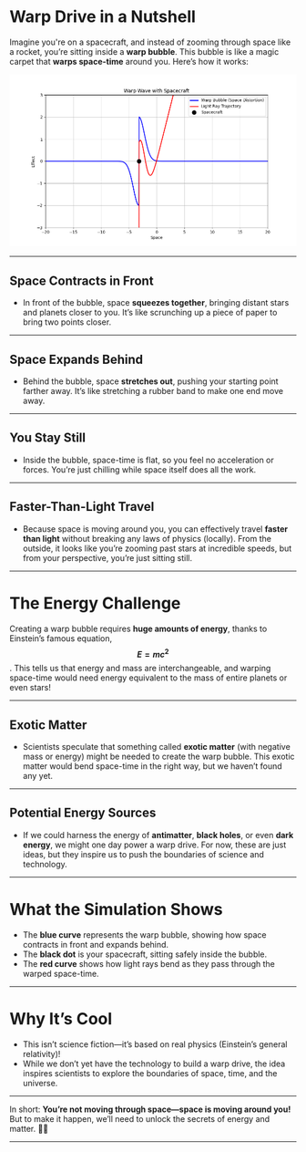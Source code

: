 
# Warp Drive in a Nutshell

Imagine you're on a spacecraft, and instead of zooming through space like a rocket, you’re sitting inside a **warp bubble**. This bubble is like a magic carpet that **warps space-time** around you. Here’s how it works:

![Warp](warp.png)

---

## **Space Contracts in Front**

- In front of the bubble, space **squeezes together**, bringing distant stars and planets closer to you. It’s like scrunching up a piece of paper to bring two points closer.

---

## **Space Expands Behind**

- Behind the bubble, space **stretches out**, pushing your starting point farther away. It’s like stretching a rubber band to make one end move away.

---

## **You Stay Still**

- Inside the bubble, space-time is flat, so you feel no acceleration or forces. You’re just chilling while space itself does all the work.

---

## **Faster-Than-Light Travel**

- Because space is moving around you, you can effectively travel **faster than light** without breaking any laws of physics (locally). From the outside, it looks like you’re zooming past stars at incredible speeds, but from your perspective, you’re just sitting still.

---

# **The Energy Challenge**

Creating a warp bubble requires **huge amounts of energy**, thanks to Einstein’s famous equation, **$$E = mc^2$$**. This tells us that energy and mass are interchangeable, and warping space-time would need energy equivalent to the mass of entire planets or even stars!

---

## **Exotic Matter**

- Scientists speculate that something called **exotic matter** (with negative mass or energy) might be needed to create the warp bubble. This exotic matter would bend space-time in the right way, but we haven’t found any yet.

---

## **Potential Energy Sources**

- If we could harness the energy of **antimatter**, **black holes**, or even **dark energy**, we might one day power a warp drive. For now, these are just ideas, but they inspire us to push the boundaries of science and technology.

---

# **What the Simulation Shows**

- The **blue curve** represents the warp bubble, showing how space contracts in front and expands behind.
- The **black dot** is your spacecraft, sitting safely inside the bubble.
- The **red curve** shows how light rays bend as they pass through the warped space-time.

---

# **Why It’s Cool**

- This isn’t science fiction—it’s based on real physics (Einstein’s general relativity)!
- While we don’t yet have the technology to build a warp drive, the idea inspires scientists to explore the boundaries of space, time, and the universe.

---

In short: **You’re not moving through space—space is moving around you!** But to make it happen, we’ll need to unlock the secrets of energy and matter. 🚀✨

---
